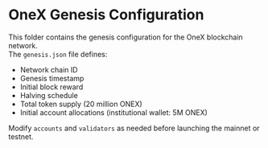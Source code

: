 # OneX Genesis Configuration

This folder contains the genesis configuration for the OneX blockchain network.  
The `genesis.json` file defines:

- Network chain ID
- Genesis timestamp
- Initial block reward
- Halving schedule
- Total token supply (20 million ONEX)
- Initial account allocations (institutional wallet: 5M ONEX)

Modify `accounts` and `validators` as needed before launching the mainnet or testnet.
